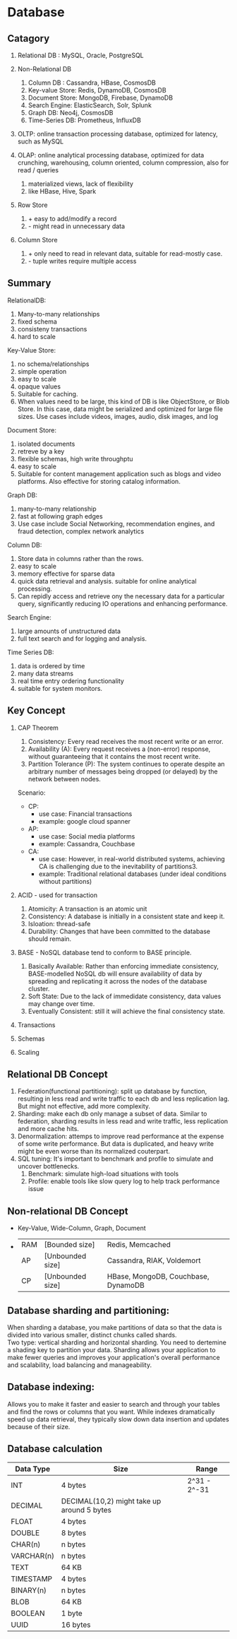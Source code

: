 # Database

## Catagory
1. Relational DB : MySQL, Oracle, PostgreSQL
2. Non-Relational DB
   1. Column DB : Cassandra, HBase, CosmosDB
   2. Key-value Store: Redis, DynamoDB, CosmosDB
   3. Document Store: MongoDB, Firebase, DynamoDB
   4. Search Engine: ElasticSearch, Solr, Splunk
   5. Graph DB: Neo4j, CosmosDB
   6. Time-Series DB: Prometheus, InfluxDB

1. OLTP: online transaction processing database, optimized for latency, such as MySQL
2. OLAP: online analytical processing database, optimized for data crunching, warehousing, column oriented, column compression, also for read / queries
   1. materialized views, lack of flexibility
   2. like HBase, Hive, Spark

1. Row Store
   1. \+ easy to add/modify a record
   2. \- might read in unnecessary data
2. Column Store
   1. \+ only need to read in relevant data, suitable for read-mostly case.
   2. \- tuple writes require multiple access

## Summary
RelationalDB:  
1. Many-to-many relationships
2. fixed schema
3. consisteny transactions
4. hard to scale

Key-Value Store:  
1. no schema/relationships
2. simple operation
3. easy to scale
4. opaque values
5. Suitable for caching.  
6. When values need to be large, this kind of DB is like ObjectStore, or Blob Store. In this case, data might be serialized and optimized for large file sizes. Use cases include videos, images, audio, disk images, and log

Document Store:  
1. isolated documents
2. retreve by a key
3. flexible schemas, high write throughptu
4. easy to scale
5. Suitable for content management application such as blogs and video platforms. Also effective for storing catalog information.

Graph DB:  
1. many-to-many relationship
2. fast at following graph edges
3. Use case include Social Networking, recommendation engines, and fraud detection, complex network analytics

Column DB:  
1. Store data in columns rather than the rows.  
2. easy to scale
3. memory effective for sparse data 
4. quick data retrieval and analysis. suitable for online analytical processing.  
5. Can repidly access and retrieve ony the necessary data for a particular query, significantly reducing IO operations and enhancing performance.

Search Engine:  
1. large amounts of unstructured data
2. full text search and for logging and analysis.

Time Series DB:  
1. data is ordered by time
2. many data streams
3. real time entry ordering functionality
4. suitable for system monitors.



## Key Concept
1. CAP Theorem
   1. Consistency: Every read receives the most recent write or an error.
   2. Availability (A): Every request receives a (non-error) response, without guaranteeing that it contains the most recent write.
   3. Partition Tolerance (P): The system continues to operate despite an arbitrary number of messages being dropped (or delayed) by the network between nodes.

    Scenario:
    * CP:
      * use case:  Financial transactions
      * example: google cloud spanner
    * AP:
      * use case:  Social media platforms
      * example: Cassandra, Couchbase
    * CA:
      * use case: However, in real-world distributed systems, achieving CA is challenging due to the inevitability of partitions3.
      * example: Traditional relational databases (under ideal conditions without partitions)
2. ACID - used for transaction
   1. Atomicity: A transaction is an atomic unit
   2. Consistency: A database is initially in a consistent state and keep it.  
   3. Isloation: thread-safe
   4. Durability: Changes that have been committed to the database should remain. 
3. BASE - NoSQL database tend to conform to BASE principle.
   1. Basically Available: Rather than enforcing immediate consistency, BASE-modelled NoSQL db will ensure availability of data by spreading and replicating it across the nodes of the database cluster.
   2. Soft State: Due to the lack of immedidate consistency, data values may change over time.
   3. Eventually Consistent: still it will achieve the final consistency state.
4. Transactions
5. Schemas
6. Scaling

## Relational DB Concept
1. Federation(functional partitioning): split up database by function, resulting in less read and write traffic to each db and less replication lag. But might not effective, add more complexity.
2. Sharding: make each db only manage a subset of data. Similar to federation, sharding results in less read and write traffic, less replication and more cache hits.
3. Denormalization: attemps to improve read performance at the expense of some write performance. But data is duplicated, and heavy write might be even worse than its normalized couterpart.
4. SQL tuning: It's important to benchmark and profile to simulate and uncover bottlenecks. 
   1. Benchmark: simulate high-load situations with tools
   2. Profile: enable tools like slow query log to help track performance issue

## Non-relational DB Concept

  * Key-Value, Wide-Column, Graph, Document
  * |  |  |  |
    |-----------------|-----------------|-----------------|
    | RAM    | [Bounded size]    | Redis, Memcached    |
    | AP    | [Unbounded size]    | Cassandra, RIAK, Voldemort  |
    | CP    | [Unbounded size]    | HBase, MongoDB, Couchbase, DynamoDB    |
  

## Database sharding and partitioning:  
When sharding a database, you make partitions of data so that the data is divided into various smaller, distinct chunks called shards.  
Two type: vertical sharding and horizontal sharding. You need to dertemine a shading key to partition your data. Sharding allows your application to make fewer queries and improves your application's overall performance and scalability, load balancing and manageability.   

## Database indexing:  
Allows you to make it faster and easier to search and through your tables and find the rows or columns that you want. While indexes dramatically speed up data retrieval, they typically slow down data insertion and updates because of their size.  


## Database calculation
  | Data Type      | Size                                | Range                   |
  |----------------|-------------------------------------|-------------------------|
  | INT            | 4 bytes                             | 2^31 - 2^-31            |
  | DECIMAL        | DECIMAL(10,2) might take up around 5 bytes |                         |
  | FLOAT          | 4 bytes                             |                         |
  | DOUBLE         | 8 bytes                             |                         |
  | CHAR(n)        | n bytes                             |                         |
  | VARCHAR(n)     | n bytes                             |                         |
  | TEXT           | 64 KB                               |                         |
  | TIMESTAMP      | 4 bytes                             |                         |
  | BINARY(n)      | n bytes                             |                         |
  | BLOB           | 64 KB                               |                         |
  | BOOLEAN        | 1 byte                              |                         |
  | UUID           | 16 bytes                            |                         |